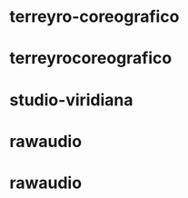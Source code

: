 # terreyro-coreografico

<!-- less-watch-compiler styles css -->
# terreyrocoreografico
# studio-viridiana
# rawaudio
# rawaudio
